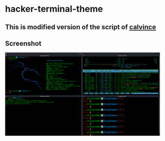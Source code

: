 # hacker-terminal-theme

## This is modified version of the script of [calvince](https://gist.github.com/calvince/b4f1a321369ade869789d99a2604670f)

## Screenshot

![screenshot](https://github.com/jafar-pathan/hacker-terminal-theme/blob/main/2022-09-12_10-55.png?raw=true) 
